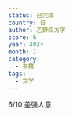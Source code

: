 ```yaml
---
status: 已完成
country: 日
author: 乙野四方字
score: 6
year: 2024
month: 1
category:
  - 书籍
tags:
  - 文学
---
```

6/10 差强人意
